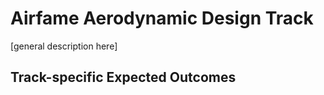 # Airfame Aerodynamic Design Track

[general description here]

## Track-specific Expected Outcomes


